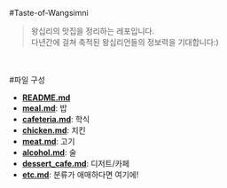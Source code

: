 #Taste-of-Wangsimni
> 왕십리의 맛집을 정리하는 레포입니다.<br>
> 다년간에 걸쳐 축적된 왕십리언들의 정보력을 기대합니다:)

<br><br>
#파일 구성
- **[README.md](https://github.com/GeekInTheClass/Taste-of-Wangsimni/blob/master/README.md)**
- **[meal.md](https://github.com/GeekInTheClass/Taste-of-Wangsimni/blob/master/meal.md)**: 밥
- **[cafeteria.md](https://github.com/GeekInTheClass/Taste-of-Wangsimni/blob/master/cafeteria.md)**: 학식
- **[chicken.md](https://github.com/GeekInTheClass/Taste-of-Wangsimni/blob/master/chicken.md)**: 치킨
- **[meat.md](https://github.com/GeekInTheClass/Taste-of-Wangsimni/blob/master/meat.md)**: 고기
- **[alcohol.md](https://github.com/GeekInTheClass/Taste-of-Wangsimni/blob/master/alcohol.md)**: 술
- **[dessert_cafe.md](https://github.com/GeekInTheClass/Taste-of-Wangsimni/blob/master/dessert_cafe.md)**: 디저트/카페
- **[etc.md](https://github.com/GeekInTheClass/Taste-of-Wangsimni/blob/master/etc.md)**: 분류가 애매하다면 여기에!
